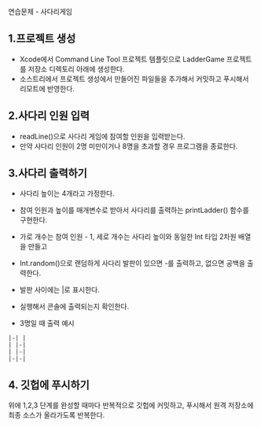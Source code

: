 연습문제 - 사다리게임

## 1.프로젝트 생성
- Xcode에서 Command Line Tool 프로젝트 템플릿으로 LadderGame 프로젝트를 저장소 디렉토리 아래에 생성한다.
- 소스트리에서 프로젝트 생성에서 만들어진 파일들을 추가해서 커밋하고 푸시해서 리모트에 반영한다.

## 2.사다리 인원 입력
- readLine()으로 사다리 게임에 참여할 인원을 입력받는다.
- 만약 사다리 인원이 2명 미만이거나 8명을 초과할 경우 프로그램을 종료한다.

## 3.사다리 출력하기
- 사다리 높이는 4개라고 가정한다.
- 참여 인원과 높이를 매개변수로 받아서 사다리를 출력하는 printLadder() 함수를 구현한다.
- 가로 개수는 참여 인원 - 1, 세로 개수는 사다리 높이와 동일한 Int 타입 2차원 배열을 만들고
- Int.random()으로 랜덤하게 사다리 발판이 있으면 -를 출력하고, 없으면 공백을 출력한다.
- 발판 사이에는 |로 표시한다.
- 실행해서 콘솔에 출력되는지 확인한다.

- 3명일 때 출력 예시

```
|-| |
| |-|
| |-|
|-|-|
```

## 4. 깃헙에 푸시하기
위에 1,2,3 단계를 완성할 때마다 반복적으로 깃헙에 커밋하고, 푸시해서 원격 저장소에 최종 소스가 올라가도록 반복한다.


